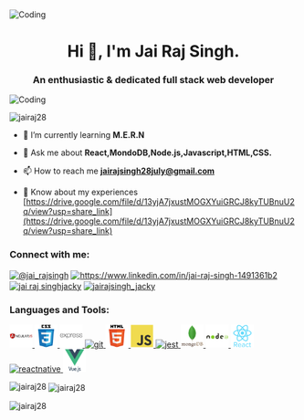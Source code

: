 <img align="center" alt="Coding" width="500" height="400px" src="https://camo.githubusercontent.com/8bf6f6d78abc81fcf9c49f10649423e73ea44bc248e83aaae8759d401c829a84/68747470733a2f2f70687973696373677572756b756c2e66696c65732e776f726470726573732e636f6d2f323031392f30322f6368617261637465722d312e676966">
<h1 align="center">Hi 👋, I'm Jai Raj Singh.</h1>
<h3 align="center">An enthusiastic & dedicated full stack web developer</h3>
<img  alt="Coding" width="100%" height="400px" src="https://www.lambdatest.com/resources/images/news24.gif">

<p align="left"> <img src="https://komarev.com/ghpvc/?username=jairaj28&label=Profile%20views&color=0e75b6&style=flat" alt="jairaj28" /> </p>


<p align="left"> <a href="https://twitter.com/@jai_rajsingh" target="blank"></a> </p>


- 🌱 I’m currently learning **M.E.R.N**

- 💬 Ask me about **React,MondoDB,Node.js,Javascript,HTML,CSS.**

- 📫 How to reach me **jairajsingh28july@gmail.com**

- 📄 Know about my experiences [https://drive.google.com/file/d/13yjA7jxustMOGXYuiGRCJ8kyTUBnuU2q/view?usp=share_link](https://drive.google.com/file/d/13yjA7jxustMOGXYuiGRCJ8kyTUBnuU2q/view?usp=share_link)

<h3 align="left">Connect with me:</h3>
<p align="left">
<a href="https://twitter.com/@jai_rajsingh" target="blank"><img align="center" src="https://raw.githubusercontent.com/rahuldkjain/github-profile-readme-generator/master/src/images/icons/Social/twitter.svg" alt="@jai_rajsingh" height="30" width="40" /></a>
<a href="https://linkedin.com/in/https://www.linkedin.com/in/jai-raj-singh-1491361b2" target="blank"><img align="center" src="https://raw.githubusercontent.com/rahuldkjain/github-profile-readme-generator/master/src/images/icons/Social/linked-in-alt.svg" alt="https://www.linkedin.com/in/jai-raj-singh-1491361b2" height="30" width="40" /></a>
<a href="https://fb.com/jai raj singhjacky" target="blank"><img align="center" src="https://raw.githubusercontent.com/rahuldkjain/github-profile-readme-generator/master/src/images/icons/Social/facebook.svg" alt="jai raj singhjacky" height="30" width="40" /></a>
<a href="https://instagram.com/jairajsingh_jacky" target="blank"><img align="center" src="https://raw.githubusercontent.com/rahuldkjain/github-profile-readme-generator/master/src/images/icons/Social/instagram.svg" alt="jairajsingh_jacky" height="30" width="40" /></a>
</p>

<h3 align="left">Languages and Tools:</h3>
<p align="left"> <a href="https://angular.io" target="_blank" rel="noreferrer"> <img src="https://raw.githubusercontent.com/devicons/devicon/master/icons/angularjs/angularjs-original-wordmark.svg" alt="angularjs" width="40" height="40"/> </a> <a href="https://www.w3schools.com/css/" target="_blank" rel="noreferrer"> <img src="https://raw.githubusercontent.com/devicons/devicon/master/icons/css3/css3-original-wordmark.svg" alt="css3" width="40" height="40"/> </a> <a href="https://expressjs.com" target="_blank" rel="noreferrer"> <img src="https://raw.githubusercontent.com/devicons/devicon/master/icons/express/express-original-wordmark.svg" alt="express" width="40" height="40"/> </a> <a href="https://git-scm.com/" target="_blank" rel="noreferrer"> <img src="https://www.vectorlogo.zone/logos/git-scm/git-scm-icon.svg" alt="git" width="40" height="40"/> </a> <a href="https://www.w3.org/html/" target="_blank" rel="noreferrer"> <img src="https://raw.githubusercontent.com/devicons/devicon/master/icons/html5/html5-original-wordmark.svg" alt="html5" width="40" height="40"/> </a> <a href="https://developer.mozilla.org/en-US/docs/Web/JavaScript" target="_blank" rel="noreferrer"> <img src="https://raw.githubusercontent.com/devicons/devicon/master/icons/javascript/javascript-original.svg" alt="javascript" width="40" height="40"/> </a> <a href="https://jestjs.io" target="_blank" rel="noreferrer"> <img src="https://www.vectorlogo.zone/logos/jestjsio/jestjsio-icon.svg" alt="jest" width="40" height="40"/> </a> <a href="https://www.mongodb.com/" target="_blank" rel="noreferrer"> <img src="https://raw.githubusercontent.com/devicons/devicon/master/icons/mongodb/mongodb-original-wordmark.svg" alt="mongodb" width="40" height="40"/> </a> <a href="https://nodejs.org" target="_blank" rel="noreferrer"> <img src="https://raw.githubusercontent.com/devicons/devicon/master/icons/nodejs/nodejs-original-wordmark.svg" alt="nodejs" width="40" height="40"/> </a> <a href="https://reactjs.org/" target="_blank" rel="noreferrer"> <img src="https://raw.githubusercontent.com/devicons/devicon/master/icons/react/react-original-wordmark.svg" alt="react" width="40" height="40"/> </a> <a href="https://reactnative.dev/" target="_blank" rel="noreferrer"> <img src="https://reactnative.dev/img/header_logo.svg" alt="reactnative" width="40" height="40"/> </a> <a href="https://vuejs.org/" target="_blank" rel="noreferrer"> <img src="https://raw.githubusercontent.com/devicons/devicon/master/icons/vuejs/vuejs-original-wordmark.svg" alt="vuejs" width="40" height="40"/> </a> </p>

<p><img align="left" src="https://github-readme-stats.vercel.app/api/top-langs?username=jairaj28&show_icons=true&locale=en&layout=compact" alt="jairaj28" /></p>

<p>&nbsp;<img align="center" src="https://github-readme-stats.vercel.app/api?username=jairaj28&show_icons=true&locale=en" alt="jairaj28" /></p>

<p><img align="center" src="https://github-readme-streak-stats.herokuapp.com/?user=jairaj28&" alt="jairaj28" /></p>
